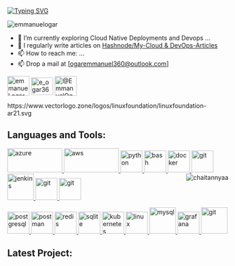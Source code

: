 [![Typing SVG](https://readme-typing-svg.demolab.com?font=Fira+Code&weight=500&size=21&pause=1000&width=435&lines=Hi+there%2C+I+am+Emmanuel+Ogar;Welcome+to+my+Profile)](https://git.io/typing-svg)

<p align="left"> <img src="https://komarev.com/ghpvc/?username=emmanuelogar&label=Profile%20views&color=0e75b6&style=flat" alt="emmanuelogar" /> </p>

- 🔭 I’m currently exploring Cloud Native Deployments and Devops ...
- 📝 I regularly write articles on [Hashnode/My-Cloud & DevOps-Articles](https://hashnode.com/@EmmanuelOgar/)
- 📫 How to reach me: ...
- 📫 Drop a mail at [ogaremmanuel360@outlook.com]

<p align="left">
<a href="https://www.linkedin.com/in/ogaremmanuel/" target="blank"><img align="center" src="https://www.vectorlogo.zone/logos/linkedin/linkedin-icon.svg" alt="emmanuel ogar" height="45" width="50" /></a>
<a href="https://twitter.com/e_ogar360" target="blank"><img align="center" src="https://www.vectorlogo.zone/logos/twitter/twitter-official.svg" alt="e_ogar360" height="40" width="50" /></a>
<a href="https://hashnode.com/@EmmanuelOgar" target="blank"><img align="center" src="https://www.vectorlogo.zone/logos/hashnode/hashnode-icon.svg" alt="@EmmanuelOgar" height="45" width="50" /></a>
</p>
https://www.vectorlogo.zone/logos/linuxfoundation/linuxfoundation-ar21.svg

<h2 align="left">Languages and Tools:</h3>
<p align="left"> <a href="https://azure.microsoft.com/" target="_blank" rel="noreferrer"> <img src="https://www.vectorlogo.zone/logos/microsoft_azure/microsoft_azure-icon.svg" alt="azure" width="125" height="55"/> </a>
<a align="left"> <a href="https://aws.amazon.com" target="_blank" rel="noreferrer"> <img src="https://www.vectorlogo.zone/logos/amazon_aws/amazon_aws-ar21.svg" alt="aws" width="125" height="55"/> </a> <a href="https://www.python.org" target="_blank" rel="noreferrer"> <img src="https://www.vectorlogo.zone/logos/python/python-icon.svg" alt="python" width="50" height="50"/> </a> <a href="https://www.gnu.org/software/bash/" target="_blank" rel="noreferrer"> <img src="https://www.vectorlogo.zone/logos/gnu_bash/gnu_bash-icon.svg" alt="bash" width="50" height="50"/> </a> <a href="https://www.docker.com/" target="_blank" rel="noreferrer"> <img src="https://www.vectorlogo.zone/logos/docker/docker-tile.svg" alt="docker" width="50" height="50"/> </a> <a href="https://git-scm.com/" target="_blank" rel="noreferrer"> <img src="https://www.vectorlogo.zone/logos/git-scm/git-scm-icon.svg" alt="git" width="50" height="50"/> </a>  <a href="https://www.jenkins.io" target="_blank" rel="noreferrer"> <img src="https://www.vectorlogo.zone/logos/jenkins/jenkins-icon.svg" alt="jenkins" width="60" height="60"/> <a href="https://git-scm.com/" target="_blank" rel="noreferrer"> <img src="https://www.vectorlogo.zone/logos/terraformio/terraformio-icon.svg" alt="git" width="50" height="50"/> </a> <a href="https://git-scm.com/" target="_blank" rel="noreferrer"> <img src="https://www.vectorlogo.zone/logos/prometheusio/prometheusio-icon.svg" alt="git" width="50" height="50"/> </a> <img align="right" src="https://github-readme-stats.vercel.app/api/top-langs?username=chaitannyaa&show_icons=true&locale=en&layout=compact" alt="chaitannyaa" /> </a> </p>
<p align="left">   
<a href="https://www.postgresql.org" target="_blank" rel="noreferrer"> <img src="https://www.vectorlogo.zone/logos/postgresql/postgresql-icon.svg" alt="postgresql" width="50" height="50"/> </a> <a href="https://postman.com" target="_blank" rel="noreferrer"> <img src="https://www.vectorlogo.zone/logos/getpostman/getpostman-icon.svg" alt="postman" width="50" height="50"/> </a> <a href="https://redis.io" target="_blank" rel="noreferrer"> <img src="https://www.vectorlogo.zone/logos/redis/redis-icon.svg" alt="redis" width="50" height="50"/> </a> <a href="https://www.sqlite.org/" target="_blank" rel="noreferrer"> <img src="https://www.vectorlogo.zone/logos/ansible/ansible-icon.svg" alt="sqlite" width="50" height="50"/> </a> <a href="https://kubernetes.io" target="_blank" rel="noreferrer"> <img src="https://www.vectorlogo.zone/logos/kubernetes/kubernetes-icon.svg" alt="kubernetes" width="50" height="50"/> </a> <a href="https://www.linux.org/" target="_blank" rel="noreferrer"> <img src="https://www.vectorlogo.zone/logos/linux/linux-icon.svg" alt="linux" width="50" height="50"/> </a> <a href="https://www.mysql.com/" target="_blank" rel="noreferrer"> <img src="https://www.vectorlogo.zone/logos/mysql/mysql-official.svg" alt="mysql" width="60" height="60"/> </a> <a href="https://grafana.com" target="_blank" rel="noreferrer"> <img src="https://www.vectorlogo.zone/logos/grafana/grafana-icon.svg" alt="grafana" width="50" height="50"/> </a> <a href="https://git-scm.com/" target="_blank" rel="noreferrer"> <img src="https://www.vectorlogo.zone/logos/argoprojio/argoprojio-icon.svg" alt="git" width="60" height="60"/> </a> </p>

<h2 align="left">Latest Project:</h2>
